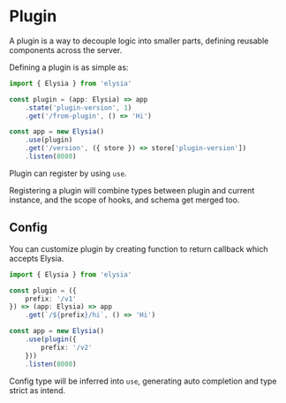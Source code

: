 # Plugin
A plugin is a way to decouple logic into smaller parts, defining reusable components across the server.

Defining a plugin is as simple as:
```typescript
import { Elysia } from 'elysia'

const plugin = (app: Elysia) => app
    .state('plugin-version', 1)
    .get('/from-plugin', () => 'Hi')

const app = new Elysia()
    .use(plugin)
    .get('/version', ({ store }) => store['plugin-version'])
    .listen(8080)
```

Plugin can register by using `use`.

Registering a plugin will combine types between plugin and current instance, and the scope of hooks, and schema get merged too.

## Config
You can customize plugin by creating function to return callback which accepts Elysia.

```typescript
import { Elysia } from 'elysia'

const plugin = ({
    prefix: '/v1'
}) => (app: Elysia) => app
    .get(`/${prefix}/hi`, () => 'Hi')

const app = new Elysia()
    .use(plugin({
        prefix: '/v2'
    }))
    .listen(8080)
```

Config type will be inferred into `use`, generating auto completion and type strict as intend.
